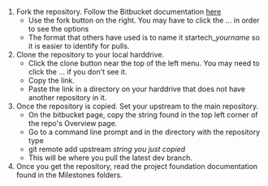 1. Fork the repository. Follow the Bitbucket documentation [here](https://confluence.atlassian.com/bitbucket/forking-a-repository-221449527.html)
    * Use the fork button on the right. You may have to click the ... in order to see the options
    * The format that others have used is to name it startech_*yourname* so it is easier to identify for pulls.
2. Clone the repository to your local harddrive.
    * Click the clone button near the top of the left menu. You may need to click the ... if you don't see it.
    * Copy the link.
    * Paste the link in a directory on your harddrive that does not have another repository in it.
3. Once the repository is copied. Set your upstream to the main repository.
    * On the bitbucket page, copy the string found in the top left corner of the repo's Overview page.
    * Go to a command line prompt and in the directory with the repository type
    * git remote add upstream *string you just copied*
    * This will be where you pull the latest dev branch.
4. Once you get the repository, read the project foundation documentation found in the Milestones folders.
